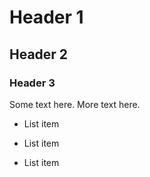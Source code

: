 # Header 1

## Header 2

### Header 3

Some text here. More text here.

* List item

* List item

* List item